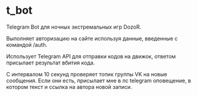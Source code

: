 # t_bot

Telegram Bot для ночных экстремальных игр DozoR.

Выполняет авторизацию на сайте используя данные, введенные с командой /auth.

Использует Telegram API для отправки кодов на движок, ответом присылает результат вбития кода.

С интервалом 10 секунд проверяет топик группы VK на новые сообщения. Если они есть, присылает мне в лс telegram оповещение, в котором текст и ссылка на автора новой записи.